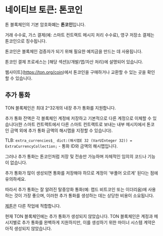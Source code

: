 # 네이티브 토큰: 톤코인

톤 블록체인의 기본 암호화폐는 **톤코인**입니다.

거래 수수료, 가스 결제(예: 스마트 컨트랙트 메시지 처리 수수료), 영구 저장소 결제는 톤코인으로 징수됩니다.

톤코인은 블록체인 검증자가 되기 위해 필요한 예치금을 만드는 데 사용됩니다.

톤코인 결제 프로세스는 [해당 섹션](/개발/앱/자산 처리)에 설명되어 있습니다.

웹사이트](https://ton.org/coin)에서 톤코인을 구매하거나 교환할 수 있는 곳을 확인할 수 있습니다.

## 추가 통화

TON 블록체인은 최대 2^32개의 내장 추가 통화를 지원합니다.

추가 통화 잔액은 각 블록체인 계정에 저장하고 기본적으로 다른 계정으로 이체할 수 있습니다(한 스마트 컨트랙트에서 다른 스마트 컨트랙트로 보내는 내부 메시지에서 톤코인 금액 외에 추가 통화 금액의 해시맵을 지정할 수 있습니다).

TLB: `extra_currencies$_ dict:(해시맵E 32 (VarUInteger 32)) = ExtraCurrencyCollection;` - 통화 ID와 금액의 해시맵입니다.

그러나 추가 통화는 톤코인처럼 저장 및 전송만 가능하며 자체적인 임의의 코드나 기능이 없습니다.

추가 통화가 많이 생성되면 통화를 저장해야 하므로 계정이 '부풀어 오르게' 된다는 점에 유의하세요.

따라서 추가 통화는 잘 알려진 탈중앙화 통화(예: 랩드 비트코인 또는 이더리움)에 사용하는 것이 가장 좋으며, 이러한 추가 통화를 생성하는 데는 상당한 비용이 소요됩니다.

[제톤](/개발/앱/디파이/토큰#제톤)은 다른 작업에 적합합니다.

현재 TON 블록체인에는 추가 통화가 생성되지 않았습니다. TON 블록체인은 계정과 메시지별로 추가 통화를 완벽하게 지원하지만, 이를 생성하기 위한 마이너 시스템 계약은 아직 생성되지 않았습니다.
